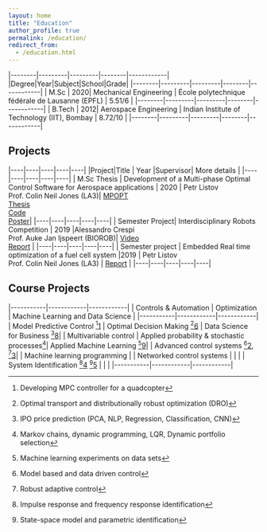 ```yaml
---
layout: home
title: "Education"
author_profile: true
permalink: /education/
redirect_from:
  - /education.html
---
```


|--------|---------|---------|--------|------------|
|Degree|Year|Subject|School|Grade|
|--------|---------|---------|--------|------------|
| M.Sc | 2020| Mechanical Engineering | École polytechnique fédérale de Lausanne (EPFL) | 5.51/6 |
|--------|---------|---------|--------|------------|
| B.Tech | 2012| Aerospace Engineering | Indian Institute of Technology (IIT), Bombay | 8.72/10 |
|--------|---------|---------|--------|------------|

## Projects

|----|----|----|----|----|
|Project|Title | Year |Supervisor| More details |
|----|----|----|----|----|
| M.Sc Thesis | Development of a Multi-phase Optimal Control Software for Aerospace applications | 2020 | Petr Listov<br> Prof. Colin Neil Jones (LA3)| [MPOPT](https://mpopt.readthedocs.io/) <br>[Thesis](/assets/thesis.pdf) <br> [Code](https://github.com/mpopt/mpopt) <br> [Poster](/assets/poster.pdf)|
|----|----|----|----|----|
| Semester Project| Interdisciplinary Robots Competition | 2019 |Alessandro Crespi <br> Prof. Auke Jan Ijspeert (BIOROB)| [Video](https://www.youtube.com/watch?v=tjjpUH_5b8c) <br> [Report](/assets/petco.pdf) |
|----|----|----|----|----|
| Semester project | Embedded Real time optimization of a fuel cell system |2019 | Petr Listov<br> Prof. Colin Neil Jones (LA3) | [Report](/assets/rto.pdf) |
|----|----|----|----|----|

## Course Projects

|-----------|------------|------------|
| Controls & Automation | Optimization | Machine Learning and Data Science |
|-----------|------------|------------|
| Model Predictive Control [^1][1](/assets/mpc.pdf) | Optimal Decision Making [^6][6](/assets/odm.pdf) | Data Science for Business [^8][8](https://github.com/devakumar/dsfb-Project-Team3-2019/blob/master/Project.ipynb)|
| Multivariable control | Applied probability & stochastic processes[^7]| Applied Machine Learning [^9][9](/assets/aml.pdf)|
| Advanced control systems [^2][2](/assets/acs1.pdf), [^3][3](/assets/acs2.pdf)| | Machine learning programming |
| Networked control systems | | |
| System Identification [^4][4](/assets/ce1.pdf) [^5][5](/assets/ce2.pdf) | | |
|-----------|------------|------------|

[^1]: Developing MPC controller for a quadcopter
[^2]: Model based and data driven control
[^3]: Robust adaptive control
[^4]: Impulse response and frequency response identification
[^5]: State-space model and parametric identification
[^6]: Optimal transport and distributionally robust optimization (DRO)
[^7]: Markov chains, dynamic programming, LQR, Dynamic portfolio selection
[^8]: IPO price prediction (PCA, NLP, Regression, Classification, CNN)
[^9]: Machine learning experiments on data sets

